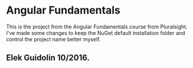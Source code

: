 ﻿<h1>Angular Fundamentals</h1>
This is the project from the Angular Fundamentals course from Pluralsight.<br />
I've made some changes to keep the NuGet default installation folder and control the project name better myself.<br />
<h2>Elek Guidolin 10/2016.</h2>